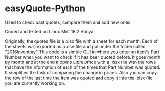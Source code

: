 # easyQuote-Python
Used to check past quotes, compare them and add new ones

Coded and tested on Linux Mint 18.2 Sonya

Originally, the quotes file is a .xlsx file with a sheet for each month. Each of the sheets was exported as a .csv file and put under the folder called "2016inventory"
This code is a simple GUI in where you enter an item's Part Number when you want to check if it has been quoted before. It goes month by month and at the end it opens LibreOffice with a .xlsx file with the rows that have the information of each of the times that Part Number was quoted.
It simplifies the task of comparing the change in prices. Also you can copy the row of the last time the item was quoted and copy it into the .xlsx file you are currently working on.
